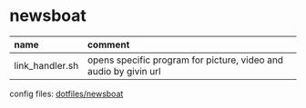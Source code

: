 # newsboat

| name                  | comment                                                          |
| :-------------------- | :--------------------------------------------------------------- |
| link_handler.sh       | opens specific program for picture, video and audio by givin url |

config files: [dotfiles/newsboat](https://github.com/mrdotx/dotfiles/tree/master/.config/newsboat)
